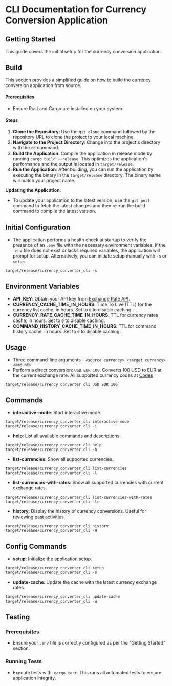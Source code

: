 # CLI Documentation for Currency Conversion Application

## Getting Started

This guide covers the initial setup for the currency conversion application.


## Build

This section provides a simplified guide on how to build the currency conversion application from source.

#### Prerequisites

- Ensure Rust and Cargo are installed on your system.

#### Steps

1. **Clone the Repository**: Use the `git clone` command followed by the repository URL to clone the project to your local machine.
2. **Navigate to the Project Directory**: Change into the project's directory with the `cd` command.
3. **Build the Application**: Compile the application in release mode by running `cargo build --release`. This optimizes the application's performance and the output is located in `target/release`.
4. **Run the Application**: After building, you can run the application by executing the binary in the `target/release` directory. The binary name will match your project name.

**Updating the Application**:

- To update your application to the latest version, use the `git pull` command to fetch the latest changes and then re-run the build command to compile the latest version.


## Initial Configuration

- The application performs a health check at startup to verify the presence of an `.env` file with the necessary environment variables. If the `.env` file does not exist or lacks required variables, the application will prompt for setup. Alternatively, you can initiate setup manually with `-s` or `setup`.

```shell
target/release/currency_converter_cli -s
```

## Environment Variables

- **API_KEY**: Obtain your API key from [Exchange Rate API](https://app.exchangerate-api.com/).
- **CURRENCY_CACHE_TIME_IN_HOURS**: Time To Live (TTL) for the currency list cache, in hours. Set to `0` to disable caching.
- **CURRENCY_RATE_CACHE_TIME_IN_HOURS**: TTL for currency rates cache, in hours. Set to `0` to disable caching.
- **COMMAND_HISTORY_CACHE_TIME_IN_HOURS**: TTL for command history cache, in hours. Set to `0` to disable caching.

## Usage

- Three command-line arguments - `<source currency> <target currency> <amount>`
- Perform a direct conversion: `USD EUR 100`. Converts 100 USD to EUR at the current exchange rate. All supported currency codes at [Codes](https://www.exchangerate-api.com/docs/supported-currencies)

```shell
target/release/currency_converter_cli USD EUR 100
```

## Commands

- **interactive-mode**: Start interactive mode.
```shell
target/release/currency_converter_cli interactive-mode
target/release/currency_converter_cli -i
```
- **help**: List all available commands and descriptions.
```shell
target/release/currency_converter_cli help
target/release/currency_converter_cli -h
```
- **list-currencies**: Show all supported currencies.
```shell
target/release/currency_converter_cli list-currencies
target/release/currency_converter_cli -l
```
- **list-currencies-with-rates**: Show all supported currencies with current exchange rates.
```shell
target/release/currency_converter_cli list-currencies-with-rates
target/release/currency_converter_cli -lr
```
- **history**: Display the history of currency conversions. Useful for reviewing past activities.
```shell
target/release/currency_converter_cli history
target/release/currency_converter_cli -H
```


## Config Commands

- **setup**: Initialize the application setup.
```shell
target/release/currency_converter_cli setup
target/release/currency_converter_cli -s
```

- **update-cache**: Update the cache with the latest currency exchange rates.
```shell
target/release/currency_converter_cli update-cache
target/release/currency_converter_cli -u
```

## Testing

### Prerequisites

- Ensure your `.env` file is correctly configured as per the "Getting Started" section.

### Running Tests

- Execute tests with: `cargo test`. This runs all automated tests to ensure application integrity.
